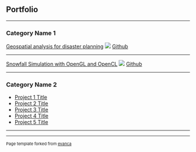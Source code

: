 ## Portfolio

---

### Category Name 1 

[Geospatial analysis for disaster planning](/sample_page)
<img src="images/geospatial.jpg?raw=true"/>
[Github](http://example.com/)

---
[Snowfall Simulation with OpenGL and OpenCL](/sample_page)
<img src="images/snow.jpg?raw=true"/>
[Github](http://example.com/)

---

### Category Name 2

- [Project 1 Title](http://example.com/)
- [Project 2 Title](http://example.com/)
- [Project 3 Title](http://example.com/)
- [Project 4 Title](http://example.com/)
- [Project 5 Title](http://example.com/)

---




---
<p style="font-size:11px">Page template forked from <a href="https://github.com/evanca/quick-portfolio">evanca</a></p>
<!-- Remove above link if you don't want to attibute -->
